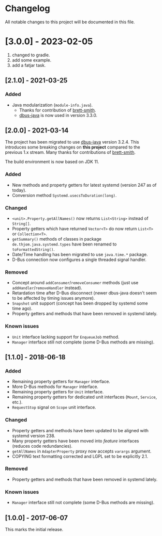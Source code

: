 # Changelog

All notable changes to this project will be documented in this file.

# [3.0.0] - 2023-02-05
1. changed to gradle.
2. add some example.
3. add a fatjar task.


## [2.1.0] - 2021-03-25

### Added

- Java modularization (`module-info.java`).
  - Thanks for contribution of [brett-smith](https://github.com/thjomnx/java-systemd/commit/5650f9f67c8389ba2cd7b9321cf4453baa7c764e).
  - [dbus-java](https://github.com/hypfvieh/dbus-java) is now used in version 3.3.0.

## [2.0.0] - 2021-03-14

The project has been migrated to use [dbus-java](https://github.com/hypfvieh/dbus-java) version 3.2.4.
This introduces some breaking changes on **this project** compared to the previous 1.x stream.
Many thanks for contributions of [brett-smith](https://github.com/thjomnx/java-systemd/commit/da9d79d15b9c30f8ba90bfa378bc8676e7e275fb).

The build environment is now based on JDK 11.

### Added

- New methods and property getters for latest systemd (version 247 as of today).
- Conversion method `Systemd.usecsToDuration(long)`.

### Changed

- `<unit>.Property.getAllNames()` now returns `List<String>` instead of `String[]`.
- Property getters which have returned `Vector<T>` do now return `List<T>` or `Collection<T>`.
- `getSummary()` methods of classes in package `de.thjom.java.systemd.types` have been renamed to `toFormattedString()`.
- Date/Time handling has been migrated to use `java.time.*` package.
- D-Bus connection now configures a single threaded signal handler.

### Removed

- Concept around `addConsumer`/`removeConsumer` methods (just use `addHandler`/`removeHandler` instead).
- Retardation time after D-Bus disconnect (newer dbus-java doesn't seem to be affected by timing issues anymore).
- `Snapshot` unit support (concept has been dropped by systemd some time ago).
- Property getters and methods that have been removed in systemd lately.

### Known issues

- `Unit` interface lacking support for `EnqueueJob` method.
- `Manager` interface still not complete (some D-Bus methods are missing).

## [1.1.0] - 2018-06-18

### Added

- Remaining property getters for `Manager` interface.
- More D-Bus methods for `Manager` interface.
- Remaining property getters for `Unit` interface.
- Remaining property getters for dedicated unit interfaces (`Mount`, `Service`, etc.).
- `RequestStop` signal on `Scope` unit interface.

### Changed

- Property getters and methods have been updated to be aligned with systemd version 238.
- Many property getters have been moved into *feature* interfaces (reduces code redundancies).
- `getAllNames` in `AdapterProperty` proxy now accepts `varargs` argument.
- COPYING text formatting corrected and LGPL set to be explicitly 2.1.

### Removed

- Property getters and methods that have been removed in systemd lately.

### Known issues

- `Manager` interface still not complete (some D-Bus methods are missing).

## [1.0.0] - 2017-06-07

This marks the initial release.
